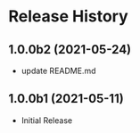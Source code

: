 # Release History

## 1.0.0b2 (2021-05-24)
  - update README.md

## 1.0.0b1 (2021-05-11)

* Initial Release
